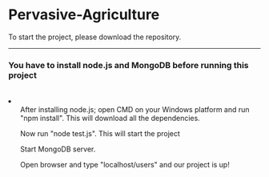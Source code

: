 # Pervasive-Agriculture

To start the project, please download the repository. 
<hr/>

<h3>You have to install node.js and MongoDB before running this project</h3>
<br/>
<li>
  <ul>
After installing node.js; open CMD on your Windows platform and run "npm install". This will download all the dependencies.
  </ul>
  <ul>
Now run "node test.js". This will start the project
  </ul>
  <ul>
Start MongoDB server.
  </ul>
  <ul>
Open browser and type "localhost/users" and our project is up!
  </ul>
</li>
